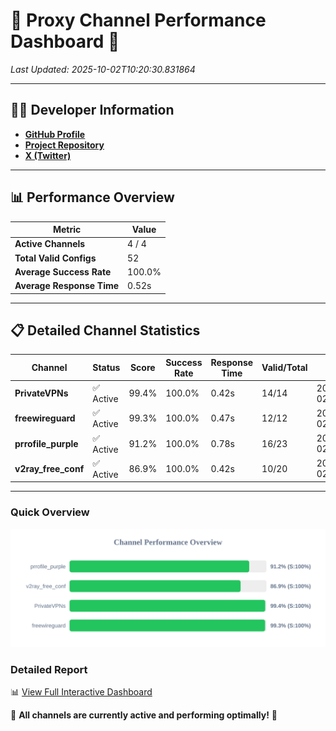# 🌟 Proxy Channel Performance Dashboard 🌟

_Last Updated: 2025-10-02T10:20:30.831864_

---

## 👩‍💻 Developer Information

- **[GitHub Profile](https://github.com/4n0nymou3)**  
- **[Project Repository](https://github.com/4n0nymou3/multi-proxy-config-fetcher)**  
- **[X (Twitter)](https://x.com/4n0nymou3)**  

---

## 📊 Performance Overview

| Metric                | Value       |
|-----------------------|-------------|
| **Active Channels**   | 4 / 4       |
| **Total Valid Configs** | 52          |
| **Average Success Rate** | 100.0%      |
| **Average Response Time** | 0.52s       |

---

## 📋 Detailed Channel Statistics

| Channel          | Status     | Score  | Success Rate | Response Time | Valid/Total | Last Success               |
|------------------|------------|--------|--------------|---------------|-------------|----------------------------|
| **PrivateVPNs**  | ✅ Active  | 99.4%  | 100.0% | 0.42s         | 14/14       | 2025-10-02T10:20:30.333508 |
| **freewireguard**  | ✅ Active  | 99.3%  | 100.0% | 0.47s         | 12/12       | 2025-10-02T10:20:30.830140 |
| **prrofile_purple**  | ✅ Active  | 91.2%  | 100.0% | 0.78s         | 16/23       | 2025-10-02T10:20:29.377669 |
| **v2ray_free_conf**  | ✅ Active  | 86.9%  | 100.0% | 0.42s         | 10/20       | 2025-10-02T10:20:29.867896 |

---

### Quick Overview
<div align="center">
  <a href="https://raw.githubusercontent.com/nullluser/NullRepo/refs/heads/main/assets/channel_stats_chart.svg">
    <img src="https://raw.githubusercontent.com/nullluser/NullRepo/refs/heads/main/assets/channel_stats_chart.svg" alt="Source Performance Statistics" width="800">
  </a>
</div>

### Detailed Report
📊 [View Full Interactive Dashboard](https://htmlpreview.github.io/?https://github.com/nullluser/NullRepo/blob/main/assets/performance_report.html)

🎉 **All channels are currently active and performing optimally!** 🎉
